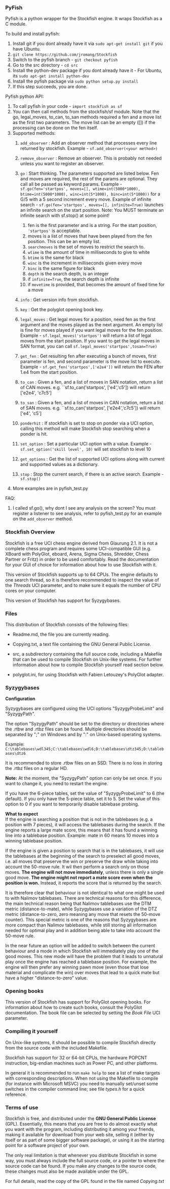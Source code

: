 ### PyFish

Pyfish is a python wrapper for the Stockfish engine. It wraps Stockfish as a C module.

To build and install pyfish: 

1. Install git if you dont already have it via ``sudo apt-get install git`` if you have Ubuntu.
1. ``git clone https://github.com/jromang/Stockfish``
1. Switch to the pyfish branch - ``git checkout pyfish``
1. Go to the src directory - ``cd src``
1. Install the python-dev package if you dont already have it - For Ubuntu, its ``sudo apt-get install python-dev``
1. Install the pyfish package via ``sudo python setup.py install``
1. If this step succeeds, you are done.

Pyfish python API:

1. To call pyfish in your code - ``import stockfish as sf``
1. You can then call methods from the stockfish/sf module. Note that the go, legal\_moves, to\_can, to\_san methods required a fen and a move list as the first two parameters. The move list can be an empty ([]) if the processing can be done on the fen itself. 
1. Supported methods: 
   1. ``add_observer`` : Add an observer method that processes every line returned by stockfish. Example - ``sf.add_observer(<your method>)``
   1. ``remove_observer`` : Remove an observer. This is probably not needed unless you want to register an observer.
   1. ``go`` : Start thinking. The parameters supported are listed below. Fen and moves are required, the rest of the params are optional. They call all be passed as keyword params. Example - ``sf.go(fen='startpos', moves=[], wtime=int(5000*1000), btime=int(5000*1000), winc=int(5*1000), binc=int(5*1000))`` for a G/5 with a 5 second increment every move. Example of infinite search - ``sf.go(fen='startpos', moves=[], infinite=True)`` launches an infinite search on the start position. Note: You MUST terminate an infinite search with sf.stop() at some point!
   
       1. fen is the first parameter and is a string. For the start position, ``'startpos'`` is acceptable.
       1. moves is a list of moves that have been played from the fen position. This can be an empty list.
       1. ``searchmoves`` is the set of moves to restrict the search to.
       1. ``wtime`` is the amount of time in milliseconds to give to white
       1. ``btime`` is the same for black
       1. ``winc`` is the increment in milliseconds given every move
       1. ``binc`` is the same figure for black
       1. ``depth`` is the search depth, is an integer
       1. if ``infinite=True``, the search depth is infinite
       1. if ``movetime`` is provided, that becomes the amount of fixed time for a move
   1. ``info`` : Get version info from stockfish.
   1. ``key`` : Get the polyglot opening book key.
   1. ``legal_moves`` : Get legal moves for a position, need fen as the first argument and the moves played as the next argument. An empty list is fine for moves played if you want legal moves for the fen position. Example - ``sf.legal_moves('startpos')`` will return a list of legal moves from the start position. If you want to get the legal moves in SAN format, you can call ``sf.legal_moves('startpos',tosan=True)``
   1. ``get_fen`` : Get resulting fen after executing a bunch of moves, first parameter is fen, and second parameter is the move list to execute. Example - ``sf.get_fen('startpos',['e2e4'])`` will return the FEN after 1.e4 from the start position.
   1. ``to_can`` : Given a fen, and a list of moves in SAN notation, return a list of CAN moves. e.g. ``sf.to_can('startpos', ['e4','c5']) will return ['e2e4', 'c7c5']
   1. ``to_san`` : Given a fen, and a list of moves in CAN notation, return a list of SAN moves. e.g. ``sf.to_can('startpos', ['e2e4','c7c5']) will return ['e4', 'c5']
   1. ``ponderhit`` : If stockfish is set to stop on ponder via a UCI option, calling this method will make Stockfish stop searching when a ponder is hit.
   1. ``set_option`` : Set a particular UCI option with a value. Example - ``sf.set_option('skill level', 10)`` will set stockfish to level 10
   1. ``get_options`` : Get the list of supported UCI options along with current and supported values as a dictionary.
   1. ``stop`` : Stop the current search, if there is an active search. Example - ``sf.stop()``
1. More examples are in pyfish\_test.py
   
FAQ:

1. I called sf.go(), why dont I see any analysis on the screen?
   You must register a listener to see analysis, refer to pyfish\_test.py for an example on the ``add_observer`` method.

### Stockfish Overview

Stockfish is a free UCI chess engine derived from Glaurung 2.1. It is
not a complete chess program and requires some UCI-compatible GUI
(e.g. XBoard with PolyGlot, eboard, Arena, Sigma Chess, Shredder, Chess
Partner or Fritz) in order to be used comfortably. Read the
documentation for your GUI of choice for information about how to use
Stockfish with it.

This version of Stockfish supports up to 64 CPUs. The engine defaults
to one search thread, so it is therefore recommended to inspect the value of
the *Threads* UCI parameter, and to make sure it equals the number of CPU
cores on your computer.

This version of Stockfish has support for Syzygybases.


### Files

This distribution of Stockfish consists of the following files:

  * Readme.md, the file you are currently reading.

  * Copying.txt, a text file containing the GNU General Public License.

  * src, a subdirectory containing the full source code, including a Makefile
    that can be used to compile Stockfish on Unix-like systems. For further
    information about how to compile Stockfish yourself read section below.

  * polyglot.ini, for using Stockfish with Fabien Letouzey's PolyGlot
    adapter.


### Syzygybases

**Configuration**

Syzygybases are configured using the UCI options "SyzygyProbeLimit" and
"SyzygyPath".

The option "SyzygyPath" should be set to the directory or directories
where the .rtbw and .rtbz files can be found. Multiple directories should
be separated by ";" on Windows and by ":" on Unix-based operating systems.

Example: `C:\tablebases\wdl345;C:\tablebases\wdl6;D:\tablebases\dtz345;D:\tablebases\dtz6`

It is recommended to store .rtbw files on an SSD. There is no loss in
storing the .rtbz files on a regular HD.

**Note:** At the moment, the "SyzygyPath" option can only be set once. If you want to change it, you need to restart the engine.

If you have the 6-piece tables, set the value of "SyzygyProbeLimit" to 6 (the default).
If you only have the 5-piece table, set it to 5. Set the value of this option
to 0 if you want to temporarily disable tablebase probing.

**What to expect**  
If the engine is searching a position that is not in the tablebases (e.g.
a position with 7 pieces), it will access the tablebases during the search.
If the engine reports a large mate score, this means that it has found a
winning line into a tablebase position. Example: mate in 60 means 10 moves
into a winning tablebase position.

If the engine is given a position to search that is in the tablebases, it
will use the tablebases at the beginning of the search to preselect all
good moves, i.e. all moves that preserve the win or preserve the draw while
taking into account the 50-move rule.
It wil then perform a search only on those moves. **The engine will not move
immediately**, unless there is only a single good move. **The engine might 
not report a mate score even when the position is won.** Instead, it reports
the score that is returned by the search.

It is therefore clear that behaviour is not identical to what one might
be used to with Nalimov tablebases. There are technical reasons for this
difference, the main technical reason being that Nalimov tablebases use the
DTM metric (distance-to-mate), while Syzygybases use a variation of the
DTZ metric (distance-to-zero, zero meaning any move that resets the 50-move
counter). This special metric is one of the reasons that Syzygybases are
more compact than Nalimov tablebases, while still storing all information
needed for optimal play and in addition being able to take into account
the 50-move rule.

In the near future an option will be added to switch between the current
behaviour and a mode in which Stockfish will immediately play one of the
good moves. This new mode will have the problem that it leads to unnatural
play once the engine has reached a tablebase position. For example, the
engine will then prefer any winning pawn move (even those that lose material
and complicate the win) over moves that lead to a quick mate but have a
higher "distance-to-zero" value.


### Opening books

This version of Stockfish has support for PolyGlot opening books. For
information about how to create such books, consult the PolyGlot
documentation. The book file can be selected by setting the *Book File*
UCI parameter.


### Compiling it yourself

On Unix-like systems, it should be possible to compile Stockfish
directly from the source code with the included Makefile.

Stockfish has support for 32 or 64-bit CPUs, the hardware POPCNT
instruction, big-endian machines such as Power PC, and other platforms.

In general it is recommended to run `make help` to see a list of make
targets with corresponding descriptions. When not using the Makefile to
compile (for instance with Microsoft MSVC) you need to manually
set/unset some switches in the compiler command line; see file *types.h*
for a quick reference.


### Terms of use

Stockfish is free, and distributed under the **GNU General Public License**
(GPL). Essentially, this means that you are free to do almost exactly
what you want with the program, including distributing it among your
friends, making it available for download from your web site, selling
it (either by itself or as part of some bigger software package), or
using it as the starting point for a software project of your own.

The only real limitation is that whenever you distribute Stockfish in
some way, you must always include the full source code, or a pointer
to where the source code can be found. If you make any changes to the
source code, these changes must also be made available under the GPL.

For full details, read the copy of the GPL found in the file named
*Copying.txt*
